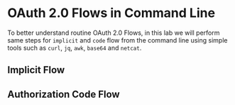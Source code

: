 # OAuth 2.0 Flows in Command Line

To better understand routine OAuth 2.0 Flows, 
in this lab we will perform same steps for `implicit` and `code` flow from the command line 
using simple tools such as `curl`, `jq`, `awk`, `base64` and `netcat`.

## Implicit Flow

## Authorization Code Flow
 
